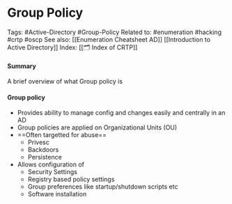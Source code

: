 # Group Policy
Tags: #Active-Directory #Group-Policy
Related to: #enumeration #hacking #crtp #oscp 
See also: [[Enumeration Cheatsheet AD]] [[Introduction to Active Directory]]
Index: [[🗂️ Index of CRTP]]

#### Summary
A brief overview of what Group policy is

#### Group policy
- Provides ability to manage config and changes easily and centrally in an AD
- Group policies are applied on Organizational Units (OU)
- ==Often targetted for abuse==
	- Privesc
	- Backdoors
	- Persistence 
- Allows configuration of
	- Security Settings
	- Registry based policy settings
	- Group preferences like startup/shutdown scripts etc
	- Software installation
